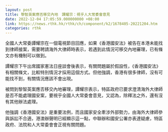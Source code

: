 ```yaml
---
layout: post
title: 黎智英案應否移交內地　譚耀宗：視乎人大常委會意見
date: 2022-12-04 17:05:59.000000000 +08:00
link: https://news.rthk.hk/rthk/ch/component/k2/1678405-20221204.htm
categories: rthk
---
```


全國人大常委譚耀宗在一個電視節目回應，如果《香港國安法》被告在本港未能找到律師接案，需要聘請海外大律師時表示，若遇到此情況可移交內地審理，已有條文亦有機制可以做到。

譚耀宗下午出席國家憲法日座談會後表示，有關問題屬於假設性，《香港國安法》有相關條文，比較特別情況才採用這個方式。但他強調，香港有很多律師，沒有可能找不到，有關情況應該不會出現。

被問到黎智英案應否移交內地審理，譚耀宗表示，特區政府已要求澄清海外大律師是否不能處理國安案，要視乎全國人大常委會意見，又認為，除釋法之外，還有沒有其他辦法處理。

他強調《香港國安法》是重要法例，而且國家安全牽涉外部勢力，由海外大律師參與訴訟不合適，港澳辦聲明已經顯示這一點，中聯辦和國安公署亦表達疑慮，特區政府、法院和人大常委會會正視有關問題。
